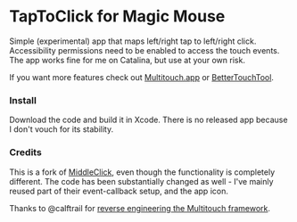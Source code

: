 # TapToClick for Magic Mouse

Simple (experimental) app that maps left/right tap to left/right click. Accessibility permissions need to be enabled to access the touch events. The app works fine for me on Catalina, but use at your own risk.

If you want more features check out [Multitouch.app](www.multitouch.app) or [BetterTouchTool](https://folivora.ai/).

### Install
Download the code and build it in Xcode. There is no released app because I don't vouch for its stability.

### Credits
This is a fork of [MiddleClick](https://github.com/artginzburg/MiddleClick-Catalina), even though the functionality is completely different. The code has been substantially changed as well - I've mainly reused part of their event-callback setup, and the app icon.

Thanks to @calftrail for [reverse engineering the Multitouch framework](https://github.com/calftrail/Touch).